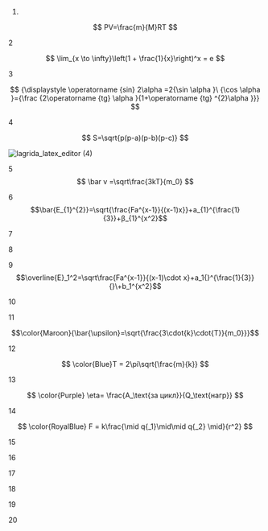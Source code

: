 1. 
$$ PV=\frac{m}{M}RT $$



2

$$ \lim_{x \to \infty}\left(1 + \frac{1}{x}\right)^x = e $$



3


$$  {\displaystyle \operatorname {sin} 2\alpha =2{\sin \alpha }\ {\cos \alpha }={\frac {2\operatorname {tg} \alpha }{1+\operatorname {tg} ^{2}\alpha }}} $$





4

$$ S=\sqrt{p(p-a)(p-b)(p-c)} $$

![lagrida_latex_editor (4)](https://user-images.githubusercontent.com/114472390/200511004-96e9114e-c1cc-4584-8c5a-1b60ef8027d6.png)



5 
$$ \bar v =\sqrt\frac{3kT}{m_0} $$




6 $$\bar{E_{1}^{2}}=\sqrt{\frac{Fa^{x-1}}{(x-1)x}}+a_{1}^{\frac{1}{3}}+β_{1}^{x^2}$$




7





8



9
$$\overline{E}_1^2=\sqrt\frac{Fa^{x-1}}{(x-1)\cdot x}+a_1{}^{\frac{1}{3}}{}\+b_1^{x^2}$$



10




11 

$$\color{Maroon}{\bar{\upsilon}=\sqrt{\frac{3\cdot{k}\cdot{T}}{m_0}}}$$



12 

$$ \color{Blue}T = 2\pi\sqrt{\frac{m}{k}} $$


13 

$$ \color{Purple} \eta= \frac{A_\text{за цикл}}{Q_\text{нагр}} $$



14 

$$ \color{RoyalBlue} F = k\frac{\mid q{_1}\mid\mid q{_2} \mid}{r^2} $$



15




16





17




18





19




20

